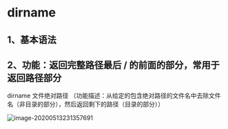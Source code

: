 # **dirname**

## 1、基本语法

 

## 2、功能：返回完整路径最后 / 的前面的部分，常用于返回路径部分

 

dirname 文件绝对路径 （功能描述：从给定的包含绝对路径的文件名中去除文件名（非目录的部分），然后返回剩下的路径（目录的部分））

![image-20200513231357691](https://gitee.com/BlacksJack/picture-bed/raw/master/img/20200910183456.png)
